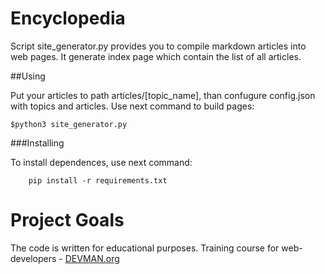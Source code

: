 # Encyclopedia

Script site_generator.py provides you to compile markdown articles into web pages. It generate index page which contain the list of all articles.

##Using

Put your articles to path articles/[topic_name], than confugure config.json with topics and articles.
Use next command to build pages:

    $python3 site_generator.py 
    

###Installing 

To install dependences, use next command:

        pip install -r requirements.txt

# Project Goals

The code is written for educational purposes. Training course for web-developers - [DEVMAN.org](https://devman.org)
